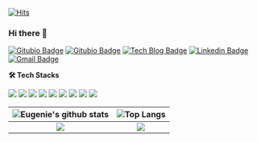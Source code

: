 [![Hits](https://hits.seeyoufarm.com/api/count/incr/badge.svg?url=https%3A%2F%2Fgithub.com%2Ffhsi1&count_bg=%23D93A7C&title_bg=%23141321&icon=smugmug.svg&icon_color=%23E7E7E7&title=Number+of+visitors&edge_flat=false)](https://hits.seeyoufarm.com)

### Hi there 👋

<!--
**fhsi1/fhsi1** is a ✨ _special_ ✨ repository because its `README.md` (this file) appears on your GitHub profile.

Here are some ideas to get you started:

- 🔭 I’m currently working on ...
- 🌱 I’m currently learning ...
- 👯 I’m looking to collaborate on ...
- 🤔 I’m looking for help with ...
- 💬 Ask me about ...
- 📫 How to reach me: ...
- 😄 Pronouns: ...
- ⚡ Fun fact: ...
-->

[![Gitubio Badge](https://img.shields.io/badge/-Tech%20blog-black?style=round-square&logo=github&logoColor=white&link=https://fhsi1.github.io/)](https://fhsi1.github.io/)
[![Gitubio Badge](https://img.shields.io/badge/-Notion%20Profile-black?style=round-square&logo=notion&logoColor=white&link=https://eugenie8.notion.site/f49762a21a9746d482fbdfe0fd738354)](https://eugenie8.notion.site/f49762a21a9746d482fbdfe0fd738354)
[![Tech Blog Badge](http://img.shields.io/badge/-Velog-12b886?style=round-square&logo=Vimeo&logoColor=white&link=https://velog.io/@eugenie8/)](https://velog.io/@eugenie8)
[![Linkedin Badge](https://img.shields.io/badge/-LinkedIn-blue?style=round-square&logo=Linkedin&logoColor=white&link=https://www.linkedin.com/in/eugenie8/)](https://www.linkedin.com/in/eugenie8/)
[![Gmail Badge](https://img.shields.io/badge/Mail-d14836?style=round-square&logo=Gmail&logoColor=white&link=mailto:eugenie8@kakao.com)](mailto:eugenie8@kakao.com)

**🛠 Tech Stacks**
<p>
<img src="https://img.shields.io/badge/iOS-000000?style=round-square&logo=iOS&logoColor=white"/></a>
<img src="https://img.shields.io/badge/Swift-F05138?style=round-square&logo=Swift&logoColor=white"/></a>
<img src="https://img.shields.io/badge/CocoaPods-EE3322?style=round-square&logo=CocoaPods&logoColor=white"/></a>
<img src="https://img.shields.io/badge/RxSwift-B7178C?style=round-square&logo=ReactiveX&logoColor=white"/></a>
<img src="https://img.shields.io/badge/Firebase-FFCA28?style=round-square&logo=Firebase&logoColor=white"/></a>
<img src="https://img.shields.io/badge/Xcode-147EFB?style=round-square&logo=Xcode&logoColor=white"/></a>
<img src="https://img.shields.io/badge/Figma-F24E1E?style=round-square&logo=Figma&logoColor=white"/></a>
<img src="https://img.shields.io/badge/Slack-4A154B?style=round-square&logo=Slack&logoColor=white"/></a>
<img src="https://img.shields.io/badge/Adobe XD-FF61F6?style=round-square&logo=AdobeXD&logoColor=white"/></a>
</p>

| <img src="https://github-readme-stats.vercel.app/api?username=fhsi1&show_icons=true&theme=radical" alt="Eugenie's github stats" /></a> | <img src="https://github-readme-stats.vercel.app/api/top-langs/?username=fhsi1&exclude_repo=30-seconds-of-code&hide=javascript,html,scss,Ruby,css&layout=compact&theme=radical" alt="Top Langs" /></a> |
| :-----------: | :-----------: |
| <img src="http://mazassumnida.wtf/api/v2/generate_badge?boj=pacificair" /> | <img src="http://mazandi.herokuapp.com/api?handle=pacificair&theme=warm" /> |

<!--[![Tech Blog Badge](http://img.shields.io/badge/-Tech%20blog-black?style=round-square&logo=notion&link=https://www.notion.so/eugenie8/f49762a21a9746d482fbdfe0fd738354/)](https://www.notion.so/eugenie8/f49762a21a9746d482fbdfe0fd738354/) -->
